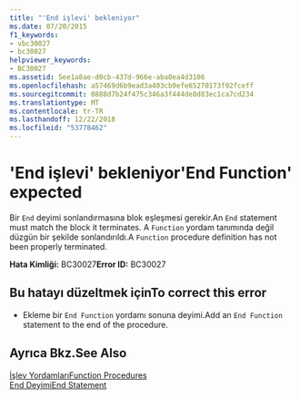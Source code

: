 ```yaml
---
title: "'End işlevi' bekleniyor"
ms.date: 07/20/2015
f1_keywords:
- vbc30027
- bc30027
helpviewer_keywords:
- BC30027
ms.assetid: 5ee1a8ae-d0cb-437d-966e-aba0ea4d3106
ms.openlocfilehash: a57469d6b9ead3a403cb9efe65270173f92fceff
ms.sourcegitcommit: 0888d7b24f475c346a3f444de8d83ec1ca7cd234
ms.translationtype: MT
ms.contentlocale: tr-TR
ms.lasthandoff: 12/22/2018
ms.locfileid: "53778462"
---
```

# <a name="end-function-expected"></a><span data-ttu-id="1b292-102">'End işlevi' bekleniyor</span><span class="sxs-lookup"><span data-stu-id="1b292-102">'End Function' expected</span></span>
<span data-ttu-id="1b292-103">Bir `End` deyimi sonlandırmasına blok eşleşmesi gerekir.</span><span class="sxs-lookup"><span data-stu-id="1b292-103">An `End` statement must match the block it terminates.</span></span> <span data-ttu-id="1b292-104">A `Function` yordam tanımında değil düzgün bir şekilde sonlandırıldı.</span><span class="sxs-lookup"><span data-stu-id="1b292-104">A `Function` procedure definition has not been properly terminated.</span></span>  
  
 <span data-ttu-id="1b292-105">**Hata Kimliği:** BC30027</span><span class="sxs-lookup"><span data-stu-id="1b292-105">**Error ID:** BC30027</span></span>  
  
## <a name="to-correct-this-error"></a><span data-ttu-id="1b292-106">Bu hatayı düzeltmek için</span><span class="sxs-lookup"><span data-stu-id="1b292-106">To correct this error</span></span>  
  
-   <span data-ttu-id="1b292-107">Ekleme bir `End Function` yordamı sonuna deyimi.</span><span class="sxs-lookup"><span data-stu-id="1b292-107">Add an `End Function` statement to the end of the procedure.</span></span>  
  
## <a name="see-also"></a><span data-ttu-id="1b292-108">Ayrıca Bkz.</span><span class="sxs-lookup"><span data-stu-id="1b292-108">See Also</span></span>  
 [<span data-ttu-id="1b292-109">İşlev Yordamları</span><span class="sxs-lookup"><span data-stu-id="1b292-109">Function Procedures</span></span>](../../visual-basic/programming-guide/language-features/procedures/function-procedures.md)  
 [<span data-ttu-id="1b292-110">End Deyimi</span><span class="sxs-lookup"><span data-stu-id="1b292-110">End Statement</span></span>](../../visual-basic/language-reference/statements/end-statement.md)
